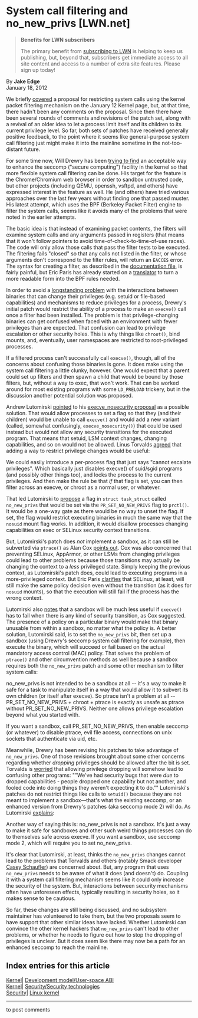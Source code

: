 # System call filtering and no_new_privs [LWN.net]

> **Benefits for LWN subscribers**
> 
> The primary benefit from [subscribing to LWN](/Promo/nst-nag5/subscribe) is helping to keep us publishing, but, beyond that, subscribers get immediate access to all site content and access to a number of extra site features. Please sign up today! 

By **Jake Edge**  
January 18, 2012 

We briefly [covered](/Articles/475043/) a proposal for restricting system calls using the kernel packet filtering mechanism on the January 12 Kernel page, but, at that time, there hadn't been any comments on the proposal. Since then there have been several rounds of comments and revisions of the patch set, along with a revival of an older idea to let a process limit itself and its children to its current privilege level. So far, both sets of patches have received generally positive feedback, to the point where it seems like general-purpose system call filtering just might make it into the mainline sometime in the not-too-distant future. 

For some time now, Will Drewry has been [trying to find](/Articles/450291/) an acceptable way to enhance the seccomp ("secure computing") facility in the kernel so that more flexible system call filtering can be done. His target for the feature is the Chrome/Chromium web browser in order to sandbox untrusted code, but other projects (including QEMU, openssh, vsftpd, and others) have expressed interest in the feature as well. He (and others) have tried various approaches over the last few years without finding one that passed muster. His latest attempt, which uses the BPF (Berkeley Packet Filter) engine to filter the system calls, seems like it avoids many of the problems that were noted in the earlier attempts. 

The basic idea is that instead of examining packet contents, the filters will examine system calls and any arguments passed in registers (that means that it won't follow pointers to avoid time-of-check-to-time-of-use races). The code will only allow those calls that pass the filter tests to be executed. The filtering fails "closed" so that any calls not listed in the filter, or whose arguments don't correspond to the filter rules, will return an `EACCES` error. The syntax for creating a filter, as described in the [documentation file](/Articles/475049/), is fairly painful, but Eric Paris has already started on a [translator](/Articles/475844/) to turn a more readable form into the BPF rules needed. 

In order to avoid a [longstanding problem](/Articles/368730/) with the interactions between binaries that can change their privileges (e.g. setuid or file-based capabilities) and mechanisms to reduce privileges for a process, Drewry's initial patch would restrict the ability of a process to make an `execve()` call once a filter had been installed. The problem is that privilege-changing binaries can get confused when faced with an environment with fewer privileges than are expected. That confusion can lead to privilege escalation or other security holes. This is why things like `chroot()`, bind mounts, and, eventually, user namespaces are restricted to root-privileged processes. 

If a filtered process can't successfully call `execve()`, though, all of the concerns about confusing those binaries is gone. It does make using the system call filtering a little clunky, however. One would expect that a parent could set up filters and then spawn a child that would be bound by those filters, but, without a way to exec, that won't work. That can be worked around for most existing programs with some `LD_PRELOAD` trickery, but in the discussion another potential solution was proposed. 

Andrew Lutomirski [pointed](/Articles/475812/) to his [execve_nosecurity proposal](/Articles/381158/) as a possible solution. That would allow processes to set a flag so that they (and their children) would be unable to call `execve()` and would add a new variant (called, somewhat confusingly, `execve_nosecurity()`) that could be used instead but would not allow any security transitions for the executed program. That means that setuid, LSM context changes, changing capabilities, and so on would not be allowed. Linus Torvalds [agreed](/Articles/475817/) that adding a way to restrict privilege changes would be useful: 

We could easily introduce a per-process flag that just says "cannot escalate privileges". Which basically just disables execve() of suid/sgid programs (and possibly other things too), and locks the process to the current privileges. And then make the rule be that *if* that flag is set, you can then filter across an execve, or chroot as a normal user, or whatever. 

That led Lutomirski to [propose](/Articles/475362/) a flag in `struct task_struct` called `no_new_privs` that would be set via the `PR_SET_NO_NEW_PRIVS` flag to `prctl()`. It would be a one-way gate as there would be no way to unset the flag. If set, the flag would restrict executing binaries in much the same way that the `nosuid` mount flag works. In addition, it would disallow processes changing capabilities on exec or SELinux security context transitions. 

But, Lutomirski's patch does _not_ implement a sandbox, as it can still be subverted via `ptrace()` as Alan Cox [points out](/Articles/475826/). Cox was also concerned that preventing SELinux, AppArmor, or other LSMs from changing privileges could lead to other problems because those transitions may actually be changing the context to a _less_ privileged state. Simply keeping the previous context, as Lutomirski's patch does, could lead to executing programs in a more-privileged context. But Eric Paris [clarifies](/Articles/475827/) that SELinux, at least, will still make the same policy decision even without the transition (as it does for `nosuid` mounts), so that the execution will still fail if the process has the wrong context. 

Lutomirski also [notes](/Articles/475829/) that a sandbox will be much less useful if `execve()` has to fail when there is any kind of security transition, as Cox suggested. The presence of a policy on a particular binary would make that binary unusable from within a sandbox, no matter what the policy is. A better solution, Lutomirski said, is to set the `no_new_privs` bit, then set up a sandbox (using Drewry's seccomp system call filtering for example), then execute the binary, which will succeed or fail based on the actual mandatory access control (MAC) policy. That solves the problem of `ptrace()` and other circumvention methods as well because a sandbox requires both the `no_new_privs` patch and some other mechanism to filter system calls: 

no_new_privs is not intended to be a sandbox at all -- it's a way to make it safe for a task to manipulate itself in a way that would allow it to subvert its own children (or itself after execve). So ptrace isn't a problem at all -- PR_SET_NO_NEW_PRIVS + chroot + ptrace is exactly as unsafe as ptrace without PR_SET_NO_NEW_PRIVS. Neither one allows privilege escalation beyond what you started with. 

If you want a sandbox, call PR_SET_NO_NEW_PRIVS, then enable seccomp (or whatever) to disable ptrace, evil file access, connections on unix sockets that authenticate via uid, etc. 

Meanwhile, Drewry has been revising his patches to take advantage of `no_new_privs`. One of those revisions brought about some other concerns regarding whether _dropping_ privileges should be allowed after the bit is set. Torvalds is [worried](/Articles/475836/) that allowing privilege dropping will somehow lead to confusing other programs: ""We've had security bugs that were *due* to dropped capabilities - people dropped one capability but not another, and fooled code into doing things they weren't expecting it to do."" Lutomirski's patches do not restrict things like calls to `setuid()` because they are not meant to implement a sandbox—that's what the existing seccomp, or an enhanced version from Drewry's patches (aka seccomp mode 2) will do. As Lutomirski [explains](/Articles/475837/): 

Another way of saying this is: no_new_privs is not a sandbox. It's just a way to make it safe for sandboxes and other such weird things processes can do to themselves safe across execve. If you want a sandbox, use seccomp mode 2, which will require you to set no_new_privs. 

It's clear that Lutomirski, at least, thinks the `no_new_privs` changes cannot lead to the problems that Torvalds and others (notably Smack developer [Casey Schaufler](/Articles/475838/)) are concerned about. But, any program that uses `no_new_privs` needs to be aware of what it does (and doesn't) do. Coupling it with a system call filtering mechanism seems like it could only increase the security of the system. But, interactions between security mechanisms often have unforeseen effects, typically resulting in security holes, so it makes sense to be cautious. 

So far, these changes are still being discussed, and no subsystem maintainer has volunteered to take them, but the two proposals seem to have support that other similar ideas have lacked. Whether Lutomirski can convince the other kernel hackers that `no_new_privs` can't lead to other problems, or whether he needs to figure out how to stop the dropping of privileges is unclear. But it does seem like there may now be a path for an enhanced seccomp to reach the mainline. 

  
Index entries for this article  
---  
[Kernel](/Kernel/Index)| [Development model/User-space ABI](/Kernel/Index#Development_model-User-space_ABI)  
[Kernel](/Kernel/Index)| [Security/Security technologies](/Kernel/Index#Security-Security_technologies)  
[Security](/Security/Index/)| [Linux kernel](/Security/Index/#Linux_kernel)  
  


* * *

to post comments 
